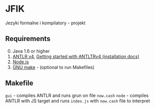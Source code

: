 # JFIK
Jezyki formalne i kompilatory - projekt

## Requirements
0. Java 1.6 or higher
1. [ANTLR v4](https://www.antlr.org/), [Getting started with ANTLTRv4 (installation docs)](https://github.com/antlr/antlr4/blob/master/doc/getting-started.md)
2. [Node.js](https://nodejs.org/en/)
3. [GNU make](https://www.gnu.org/software/make/) - (optional to run Makefiles)

## Makefile
`gui` - compiles ANTLR and runs grun on file `now.cash`
`node` - compiles ANTLR with JS target and runs `index.js` with `now.cash` file to interpret